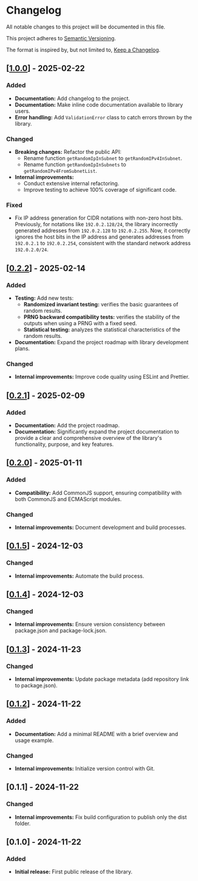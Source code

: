 # Changelog

All notable changes to this project will be documented in this file.

This project adheres to [Semantic Versioning](https://semver.org/spec/v2.0.0.html).

The format is inspired by, but not limited to, [Keep a Changelog](https://keepachangelog.com/en/1.1.0/).

## [[1.0.0](https://github.com/alexander-krjuchkov/random-ip-in-subnet/compare/v0.2.2...v1.0.0)] - 2025-02-22

### Added

- **Documentation:** Add changelog to the project.
- **Documentation:** Make inline code documentation available to library users.
- **Error handling:** Add `ValidationError` class to catch errors thrown by the library.

### Changed

- **Breaking changes:** Refactor the public API:
  - Rename function `getRandomIpInSubnet` to `getRandomIPv4InSubnet`.
  - Rename function `getRandomIpInSubnets` to `getRandomIPv4FromSubnetList`.
- **Internal improvements:**
  - Conduct extensive internal refactoring.
  - Improve testing to achieve 100% coverage of significant code.

### Fixed

- Fix IP address generation for CIDR notations with non-zero host bits. Previously, for notations like `192.0.2.128/24`, the library incorrectly generated addresses from `192.0.2.128` to `192.0.2.255`. Now, it correctly ignores the host bits in the IP address and generates addresses from `192.0.2.1` to `192.0.2.254`, consistent with the standard network address `192.0.2.0/24`.

## [[0.2.2](https://github.com/alexander-krjuchkov/random-ip-in-subnet/compare/v0.2.1...v0.2.2)] - 2025-02-14

### Added

- **Testing:** Add new tests:
  - **Randomized invariant testing:** verifies the basic guarantees of random results.
  - **PRNG backward compatibility tests:** verifies the stability of the outputs when using a PRNG with a fixed seed.
  - **Statistical testing:** analyzes the statistical characteristics of the random results.
- **Documentation:** Expand the project roadmap with library development plans.

### Changed

- **Internal improvements:** Improve code quality using ESLint and Prettier.

## [[0.2.1](https://github.com/alexander-krjuchkov/random-ip-in-subnet/compare/v0.2.0...v0.2.1)] - 2025-02-09

### Added

- **Documentation:** Add the project roadmap.
- **Documentation:** Significantly expand the project documentation to provide a clear and comprehensive overview of the library's functionality, purpose, and key features.

## [[0.2.0](https://github.com/alexander-krjuchkov/random-ip-in-subnet/compare/cbdb233...v0.2.0)] - 2025-01-11

### Added

- **Compatibility:** Add CommonJS support, ensuring compatibility with both CommonJS and ECMAScript modules.

### Changed

- **Internal improvements:** Document development and build processes.

## [[0.1.5](https://github.com/alexander-krjuchkov/random-ip-in-subnet/compare/d95b6eb...cbdb233)] - 2024-12-03

### Changed

- **Internal improvements:** Automate the build process.

## [[0.1.4](https://github.com/alexander-krjuchkov/random-ip-in-subnet/compare/0f49287...d95b6eb)] - 2024-12-03

### Changed

- **Internal improvements:** Ensure version consistency between package.json and package-lock.json.

## [[0.1.3](https://github.com/alexander-krjuchkov/random-ip-in-subnet/compare/536da93...0f49287)] - 2024-11-23

### Changed

- **Internal improvements:** Update package metadata (add repository link to package.json).

## [[0.1.2](https://github.com/alexander-krjuchkov/random-ip-in-subnet/commit/536da9355022ea7ab785750a88577898ad5bb004)] - 2024-11-22

### Added

- **Documentation:** Add a minimal README with a brief overview and usage example.

### Changed

- **Internal improvements:** Initialize version control with Git.

## [0.1.1] - 2024-11-22

### Changed

- **Internal improvements:** Fix build configuration to publish only the dist folder.

## [0.1.0] - 2024-11-22

### Added

- **Initial release:** First public release of the library.
